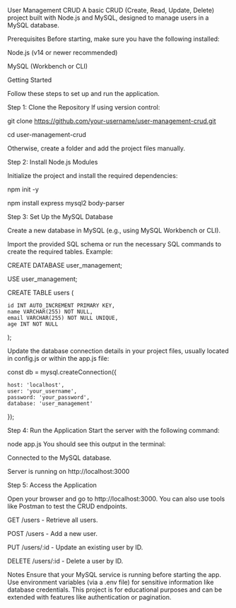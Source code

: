 User Management CRUD
A basic CRUD (Create, Read, Update, Delete) project built with Node.js and MySQL, designed to manage users in a MySQL database.


Prerequisites
Before starting, make sure you have the following installed:

Node.js (v14 or newer recommended)

MySQL (Workbench or CLI)


Getting Started

Follow these steps to set up and run the application.

Step 1: Clone the Repository
If using version control:

git clone https://github.com/your-username/user-management-crud.git

cd user-management-crud

Otherwise, create a folder and add the project files manually.


Step 2: Install Node.js Modules

Initialize the project and install the required dependencies:

npm init -y

npm install express mysql2 body-parser


Step 3: Set Up the MySQL Database

Create a new database in MySQL (e.g., using MySQL Workbench or CLI).

Import the provided SQL schema or run the necessary SQL commands to create the required tables. Example:

CREATE DATABASE user_management;

USE user_management;

CREATE TABLE users (

    id INT AUTO_INCREMENT PRIMARY KEY,
    name VARCHAR(255) NOT NULL,
    email VARCHAR(255) NOT NULL UNIQUE,
    age INT NOT NULL
);


Update the database connection details in your project files, usually located in config.js or within the app.js file:

const db = mysql.createConnection({

    host: 'localhost',
    user: 'your_username',
    password: 'your_password',
    database: 'user_management'
    
});


Step 4: Run the Application
Start the server with the following command:

node app.js
You should see this output in the terminal:

Connected to the MySQL database.

Server is running on http://localhost:3000


Step 5: Access the Application

Open your browser and go to http://localhost:3000. You can also use tools like Postman to test the CRUD endpoints.

GET /users - Retrieve all users.

POST /users - Add a new user.

PUT /users/:id - Update an existing user by ID.

DELETE /users/:id - Delete a user by ID.


Notes
Ensure that your MySQL service is running before starting the app.
Use environment variables (via a .env file) for sensitive information like database credentials.
This project is for educational purposes and can be extended with features like authentication or pagination.
